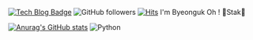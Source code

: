 [![Tech Blog Badge](http://img.shields.io/badge/-Tech%20blog-black?style=flat-square&logo=github&link=https://zzsza.github.io/)](https://zzsza.github.io/)
![GitHub followers](https://img.shields.io/github/followers/ohby00?style=social)
[![Hits](https://hits.seeyoufarm.com/api/count/incr/badge.svg?url=https%3A%2F%2Fgithub.com%2Fohby00&count_bg=%2379C83D&title_bg=%23555555&icon=mailchimp.svg&icon_color=%23E7E7E7&title=hits&edge_flat=false)](https://hits.seeyoufarm.com)
I'm Byeonguk Oh ! 
 🐹Stak🐹

[![Anurag's GitHub stats](https://github-readme-stats.vercel.app/api?username=ohby00)](https://github.com/anuraghazra/github-readme-stats)
<img alt="Python" src ="https://img.shields.io/badge/Python-3776AB.svg?&style=for-the-badge&logo=Python&logoColor=white"/>
